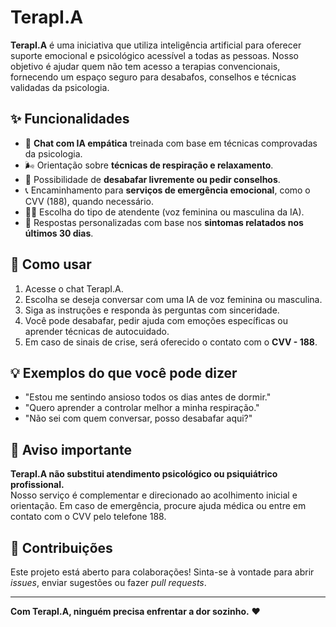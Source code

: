 # TerapI.A

**TerapI.A** é uma iniciativa que utiliza inteligência artificial para oferecer suporte emocional e psicológico acessível a todas as pessoas. Nosso objetivo é ajudar quem não tem acesso a terapias convencionais, fornecendo um espaço seguro para desabafos, conselhos e técnicas validadas da psicologia.

## ✨ Funcionalidades

- 🧠 **Chat com IA empática** treinada com base em técnicas comprovadas da psicologia.
- 🌬️ Orientação sobre **técnicas de respiração e relaxamento**.
- 💬 Possibilidade de **desabafar livremente ou pedir conselhos**.
- 📞 Encaminhamento para **serviços de emergência emocional**, como o CVV (188), quando necessário.
- 🙋‍♀️ Escolha do tipo de atendente (voz feminina ou masculina da IA).
- 📆 Respostas personalizadas com base nos **sintomas relatados nos últimos 30 dias**.

## 🚀 Como usar

1. Acesse o chat TerapI.A.
2. Escolha se deseja conversar com uma IA de voz feminina ou masculina.
3. Siga as instruções e responda às perguntas com sinceridade.
4. Você pode desabafar, pedir ajuda com emoções específicas ou aprender técnicas de autocuidado.
5. Em caso de sinais de crise, será oferecido o contato com o **CVV - 188**.

## 💡 Exemplos do que você pode dizer

- "Estou me sentindo ansioso todos os dias antes de dormir."
- "Quero aprender a controlar melhor a minha respiração."
- "Não sei com quem conversar, posso desabafar aqui?"

## 🛟 Aviso importante

**TerapI.A não substitui atendimento psicológico ou psiquiátrico profissional.**  
Nosso serviço é complementar e direcionado ao acolhimento inicial e orientação. Em caso de emergência, procure ajuda médica ou entre em contato com o CVV pelo telefone 188.

## 🤝 Contribuições

Este projeto está aberto para colaborações! Sinta-se à vontade para abrir *issues*, enviar sugestões ou fazer *pull requests*.

---

**Com TerapI.A, ninguém precisa enfrentar a dor sozinho.** ❤️  
